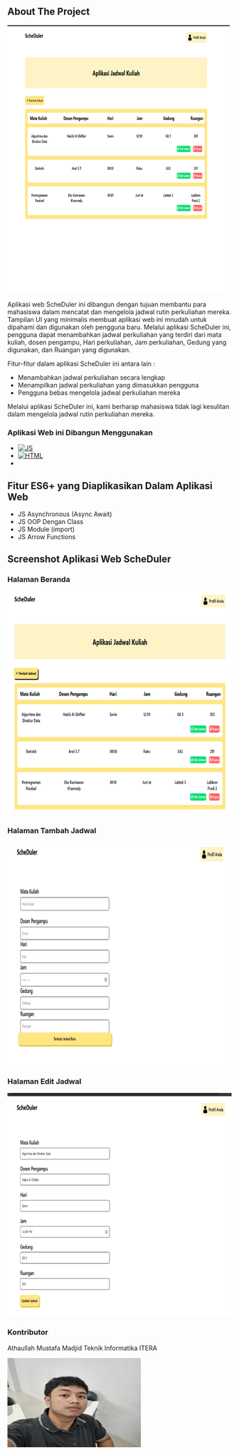 <!-- ABOUT THE PROJECT -->

## About The Project

<img src="img/home.png" width=500px height=600px>

Aplikasi web ScheDuler ini dibangun dengan tujuan membantu para mahasiswa dalam mencatat dan mengelola jadwal rutin perkuliahan mereka. Tampilan UI yang minimalis membuat aplikasi web ini mnudah untuk dipahami dan digunakan oleh pengguna baru. Melalui aplikasi ScheDuler ini, pengguna dapat menambahkan jadwal perkuliahan yang terdiri dari mata kuliah, dosen pengampu, Hari perkuliahan, Jam perkuliahan, Gedung yang digunakan, dan Ruangan yang digunakan.

Fitur-fitur dalam aplikasi ScheDuler ini antara lain :

- Menambahkan jadwal perkuliahan secara lengkap
- Menampilkan jadwal perkuliahan yang dimasukkan pengguna
- Pengguna bebas mengelola jadwal perkuliahan mereka

Melalui aplikasi ScheDuler ini, kami berharap mahasiswa tidak lagi kesulitan dalam mengelola jadwal rutin perkuliahan mereka.

### Aplikasi Web ini Dibangun Menggunakan

- <a href='https://github.com/shivamkapasia0' target="_blank"><img alt='JS' src='https://img.shields.io/badge/Javascript-100000?style=for-the-badge&logo=JS&logoColor=000000&labelColor=FFFFFF&color=FFF700'/></a>
- <a href='https://github.com/shivamkapasia0' target="_blank"><img alt='HTML' src='https://img.shields.io/badge/HTML-100000?style=for-the-badge&logo=HTML&logoColor=000000&labelColor=FFFFFF&color=FF5E32'/></a>
- <a href='https://github.com/shivamkapasia0' target="_blank"><img alt='' src='https://img.shields.io/badge/CSS-100000?style=for-the-badge&logo=&logoColor=000000&labelColor=FFFFFF&color=001EFF'/></a>

<!-- GETTING STARTED -->

## Fitur ES6+ yang Diaplikasikan Dalam Aplikasi Web

- JS Asynchronous (Async Await)
- JS OOP Dengan Class
- JS Module (import)
- JS Arrow Functions

## Screenshot Aplikasi Web ScheDuler

### Halaman Beranda

<img src="img/beranda.png" width=600px height=500px>

### Halaman Tambah Jadwal

<img src="img/tambahjadwal.png" width=600px height=500px>

### Halaman Edit Jadwal

<img src="img/updatejadwal.png" width=600px height=500px>

### Kontributor

Athaullah Mustafa Madjid
Teknik Informatika ITERA

<img src="img/My Photo.jpg" width=300px height=200px>
